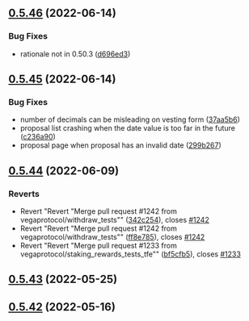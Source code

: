 ## [0.5.46](https://github.com/vegaprotocol/token-frontend/compare/0.5.45...0.5.46) (2022-06-14)


### Bug Fixes

* rationale not in 0.50.3 ([d696ed3](https://github.com/vegaprotocol/token-frontend/commit/d696ed3c27771dc5072c32d42ca3ec3d5ab58eba))



## [0.5.45](https://github.com/vegaprotocol/token-frontend/compare/0.5.44...0.5.45) (2022-06-14)


### Bug Fixes

* number of decimals can be misleading on vesting form ([37aa5b6](https://github.com/vegaprotocol/token-frontend/commit/37aa5b6e0ce78eac12eebfe391df0e8e837bbbe0))
* proposal list crashing when the date value is too far in the future ([c236a90](https://github.com/vegaprotocol/token-frontend/commit/c236a90e9cfbae942095e50af2663d736491fc59))
* proposal page when proposal has an invalid date ([299b267](https://github.com/vegaprotocol/token-frontend/commit/299b2670dc8549a294d74a41aa5a75853cd4085c))



## [0.5.44](https://github.com/vegaprotocol/token-frontend/compare/0.5.43...0.5.44) (2022-06-09)


### Reverts

* Revert "Revert "Merge pull request #1242 from vegaprotocol/withdraw_tests"" ([342c254](https://github.com/vegaprotocol/token-frontend/commit/342c254ed5998f13110d8db01057b47ff01b44ff)), closes [#1242](https://github.com/vegaprotocol/token-frontend/issues/1242)
* Revert "Revert "Merge pull request #1242 from vegaprotocol/withdraw_tests"" ([ff8e785](https://github.com/vegaprotocol/token-frontend/commit/ff8e7859aae0256f21c2a0d7d3c193964dce8e5a)), closes [#1242](https://github.com/vegaprotocol/token-frontend/issues/1242)
* Revert "Revert "Merge pull request #1233 from vegaprotocol/staking_rewards_tests_tfe"" ([bf5cfb5](https://github.com/vegaprotocol/token-frontend/commit/bf5cfb5ad1652df6288c36d6812bee1e04566d41)), closes [#1233](https://github.com/vegaprotocol/token-frontend/issues/1233)



## [0.5.43](https://github.com/vegaprotocol/token-frontend/compare/0.5.42...0.5.43) (2022-05-25)



## [0.5.42](https://github.com/vegaprotocol/token-frontend/compare/0.5.41...0.5.42) (2022-05-16)



